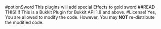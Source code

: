#potionSword
This plugins will add special Effects to gold sword
##READ THIS!!!!
This is a Bukkit Plugin for Bukkit API 1.8 and above.
#License!
Yes, You are allowed to modify the code. However, You may **NOT** re-distribute the modified code.
